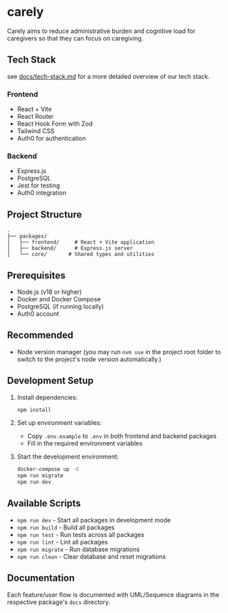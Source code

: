 # carely

Carely aims to reduce administrative burden and cognitive load for caregivers so that they can focus on caregiving.

## Tech Stack

see [docs/tech-stack.md](./docs/tech-stack.md) for a more detailed overview of our tech stack.

### Frontend

- React + Vite
- React Router
- React Hook Form with Zod
- Tailwind CSS
- Auth0 for authentication

### Backend

- Express.js
- PostgreSQL
- Jest for testing
- Auth0 integration

## Project Structure

```
.
├── packages/
│   ├── frontend/     # React + Vite application
│   ├── backend/      # Express.js server
│   └── core/       # Shared types and utilities
```

## Prerequisites

- Node.js (v18 or higher)
- Docker and Docker Compose
- PostgreSQL (if running locally)
- Auth0 account

## Recommended

- Node version manager (you may run `nvm use` in the project root folder to switch to the project's node version automatically.)

## Development Setup

1. Install dependencies:

   ```bash
   npm install
   ```

2. Set up environment variables:

   - Copy `.env.example` to `.env` in both frontend and backend packages
   - Fill in the required environment variables

3. Start the development environment:
   ```bash
   docker-compose up -d
   npm run migrate
   npm run dev
   ```

## Available Scripts

- `npm run dev` - Start all packages in development mode
- `npm run build` - Build all packages
- `npm run test` - Run tests across all packages
- `npm run lint` - Lint all packages
- `npm run migrate` - Run database migrations
- `npm run clean` - Clear database and reset migrations

## Documentation

Each feature/user flow is documented with UML/Sequence diagrams in the respective package's `docs` directory.
